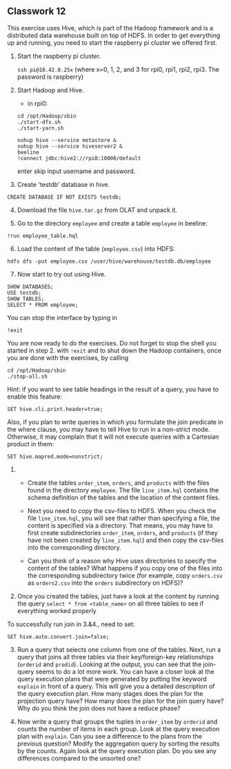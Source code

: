 ## Classwork 12

This exercise uses Hive, which is part of the Hadoop framework and is a distributed data warehouse built on top of HDFS. In order to get everything up and running, you need to start the raspberry pi cluster we offered first.

1. Start the raspberry pi cluster.

    `
    ssh pi@10.42.0.25x
    `
    (where x=0, 1, 2, and 3 for rpi0, rpi1, rpi2, rpi3. The password is raspberry)

2. Start Hadoop and Hive.
    - in rpi0:
    ```
    cd /opt/Hadoop/sbin
    ./start-dfs.sh
    ./start-yarn.sh

    nohup hive --service metastore &
    nohup hive --service hiveserver2 &
    beeline
    !connect jdbc:hive2://rpi0:10000/default
    ```
    enter skip input username and password.

3. Create 'testdb' database in hive.
```
CREATE DATABASE IF NOT EXISTS testdb;
```

4. Download the file `hive.tar.gz` from OLAT and unpack it. 

5. Go to the directory `employee` and create a table `employee` in beeline:
```
!run employee_table.hql
```


6.  Load the content of the table (`employee.csv`) into HDFS:
```
hdfs dfs -put employee.csv /user/hive/warehouse/testdb.db/employee
```

7. Now start to try out using Hive.
```
SHOW DATABASES;
USE testdb;
SHOW TABLES;
SELECT * FROM employee;
```
You can stop the interface by typing in
```
!exit
```


You are now ready to do the exercises. Do not forget to stop the shell you started in step 2. with `!exit` and to shut down the Hadoop containers, once you are done with the exercises, by calling
```
cd /opt/Hadoop/sbin
./stop-all.sh
```

Hint: if you want to see table headings in the result of a query, you have to enable this feature:
```
SET hive.cli.print.header=true;
```

Also, if you plan to write queries in which you formulate the join predicate in the where clause, you may have to tell Hive to run in a non-strict mode. Otherwise, it may complain that it will not execute queries with a Cartesian product in them:
```
SET hive.mapred.mode=nonstrict;
```


1. 
    - Create the tables `order_item`, `orders`, and `products` with the files found in the directory `employee`. The file `line_item.hql` contains the schema definition of the tables and the location of the content files. 

    - Next you need to copy the csv-files to HDFS. When you check the file `line_item.hql`, you will see that rather than specifying a file, the content is specified via a directory. That means, you may have to first create subdirectories `order_item`, `orders`, and `products` (if they have not been created by `line_item.hql`) and then copy the csv-files into the corresponding directory.

    - Can you think of a reason why Hive uses directories to specify the content of the tables? What happens if you copy one of the files into the corresponding subdirectory twice (for example, copy `orders.csv` as `orders2.csv` into the `orders` subdirectory on HDFS)?

2. Once you created the tables, just have a look at the content by running the query `select * from <table_name>` on all three tables to see if everything worked properly

To successfully run join in 3.&4., need to set:
```
SET hive.auto.convert.join=false;
```

3. Run a query that selects one column from one of the tables. Next, run a query that joins all three tables via their key/foreign-key relationships (`orderid` and `prodid`). Looking at the output, you can see that the join-query seems to do a lot more work. You can have a closer look at the query execution plans that were generated by putting the keyword `explain` in front of a query. This will give you a detailed description of the query execution plan. How many stages does the plan for the projection query have? How many does the plan for the join query have? Why do you think the join does not have a reduce phase?

4. Now write a query that groups the tuples in `order_item` by `orderid` and counts the number of items in each group. Look at the query execution plan with `explain`. Can you see a difference to the plans from the previous question? Modify the aggregation query by sorting the results by the counts. Again look at the query execution plan. Do you see any differences compared to the unsorted one?
